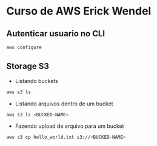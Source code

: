 # Curso de AWS Erick Wendel

## Autenticar usuario no CLI

```sh
aws configure
```

## Storage S3

- Listando buckets
```sh
aws s3 ls
```


- Listando arquivos dentro de um bucket
```sh
aws s3 ls <BUCKED-NAME>
```


- Fazendo upload de arquivo para um bucket
```sh
aws s3 cp hello_world.txt s3://<BUCKED-NAME>
```